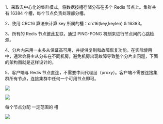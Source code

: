
1、采取去中心化的集群模式，将数据按槽存储分布在多个 Redis 节点上。集群共有 16384 个槽，每个节点负责处理部分槽。

2、使用 CRC16 算法来计算 key 所属的槽：crc16(key,keylen) & 16383。

3、所有的 Redis 节点彼此互联，通过 PING-PONG 机制来进行节点间的心跳检测。

4、分片内采用一主多从保证高可用，并提供复制和故障恢复功能。在实际使用中，通常会将主从分布在不同机房，避免机房出现故障导致整个分片出问题，下面的架构图就是这样设计的。

5、客户端与 Redis 节点直连，不需要中间代理层（proxy）。客户端不需要连接集群所有节点，连接集群中任何一个可用节点即可。



![](https://youpaiyun.zongqilive.cn/image/20210301185446.png)











![](https://youpaiyun.zongqilive.cn/image/20200613180615.png)

每个节点分配 一定范围的 槽



![](https://youpaiyun.zongqilive.cn/image/20200916111351.png)

